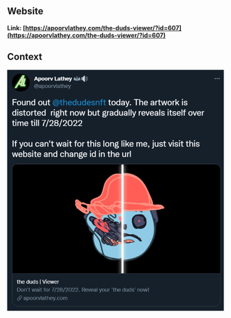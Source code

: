 ## Website

**Link: [https://apoorvlathey.com/the-duds-viewer/?id=607](https://apoorvlathey.com/the-duds-viewer/?id=607)**

## Context

<a href="https://twitter.com/apoorvlathey/status/1436944701521739776" target="_blank"><img src=".github/tweet1.png" /></a>
